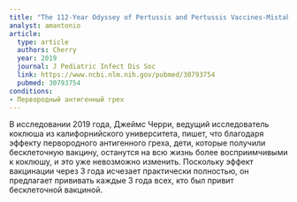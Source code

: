 ```yaml
---
title: "The 112-Year Odyssey of Pertussis and Pertussis Vaccines-Mistakes Made and Implications for the Future"
analyst: amantonio
article:
  type: article
  authors: Cherry
  year: 2019
  journal: J Pediatric Infect Dis Soc
  link: https://www.ncbi.nlm.nih.gov/pubmed/30793754
  pubmed: 30793754
conditions:
- Первородный антигенный грех
---
```


В исследовании 2019 года, Джеймс Черри, ведущий исследователь коклюша из калифорнийского университета, пишет, что благодаря эффекту первородного антигенного греха, дети, которые получили бесклеточную вакцину, останутся на всю жизнь более восприимчивыми к коклюшу, и это уже невозможно изменить.
Поскольку эффект вакцинации через 3 года исчезает практически полностью, он предлагает прививать каждые 3 года всех, кто был привит бесклеточной вакциной.
